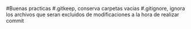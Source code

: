 #Buenas practicas
#.gitkeep, conserva carpetas vacias
#.gitignore, ignora los archivos que seran excluidos de modificaciones a la hora de realizar commit